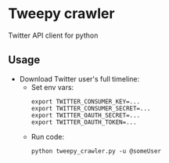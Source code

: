 # Tweepy crawler

Twitter API client for python

## Usage

* Download Twitter user's full timeline:
    * Set env vars:
        ```
        export TWITTER_CONSUMER_KEY=...
        export TWITTER_CONSUMER_SECRET=...
        export TWITTER_OAUTH_SECRET=...
        export TWITTER_OAUTH_TOKEN=...
        ```
    * Run code:
        ```
        python tweepy_crawler.py -u @someUser
        ```

